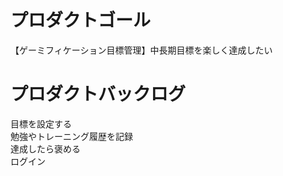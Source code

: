 # プロダクトゴール
【ゲーミフィケーション目標管理】中長期目標を楽しく達成したい

# プロダクトバックログ
目標を設定する  
勉強やトレーニング履歴を記録   
達成したら褒める  
ログイン
